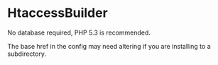 HtaccessBuilder
===============
No database required, PHP 5.3 is recommended.

The base href in the config may need altering if you are installing to a subdirectory.

